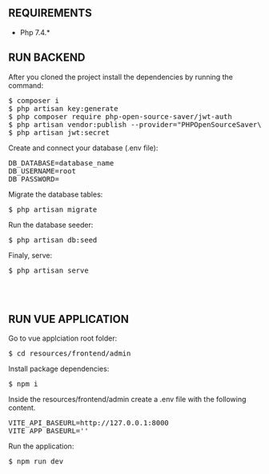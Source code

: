 ## REQUIREMENTS
- Php 7.4.*

## RUN BACKEND
<p>After you cloned the project install the dependencies by running the command:</p>
<pre>
$ composer i
$ php artisan key:generate
$ php composer require php-open-source-saver/jwt-auth
$ php artisan vendor:publish --provider="PHPOpenSourceSaver\JWTAuth\Providers\LaravelServiceProvider"
$ php artisan jwt:secret
</pre>

<p>Create and connect your database (.env file):</p>
<pre>
DB_DATABASE=database_name
DB_USERNAME=root
DB_PASSWORD=
</pre>

<p>Migrate the database tables:</p>
<pre>$ php artisan migrate</pre>

<p>Run the database seeder:</p>
<pre>$ php artisan db:seed</pre>

<p>Finaly, serve:</p>
<pre>$ php artisan serve </pre>

<br><br>

## RUN VUE APPLICATION
<p>Go to vue applciation root folder:</p>
<pre>$ cd resources/frontend/admin</pre>

<p>Install package dependencies:</p>
<pre>$ npm i</pre>

<p>Inside the resources/frontend/admin create a .env file with the following content.</p>
<pre>
VITE_API_BASEURL=http://127.0.0.1:8000
VITE_APP_BASEURL=''
</pre>

<p>Run the application:</p>
<pre>$ npm run dev</pre>
